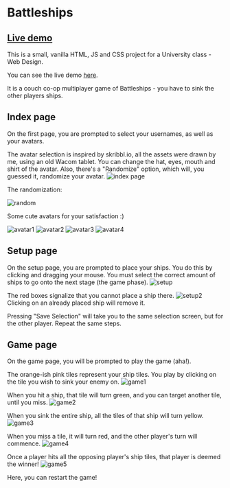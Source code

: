 # Battleships

## [Live demo](https://jogurat-battleships.netlify.app/)

This is a small, vanilla HTML, JS and CSS project for a University class - Web Design.

You can see the live demo [here](https://jogurat-battleships.netlify.app/).

It is a couch co-op multiplayer game of Battleships - you have to sink the other players ships.

## Index page

On the first page, you are prompted to select your usernames, as well as your avatars.

The avatar selection is inspired by skribbl.io, all the assets were drawn by me, using an old Wacom tablet. You can change the hat, eyes, mouth and shirt of the avatar. Also, there's a "Randomize" option, which will, you guessed it, randomize your avatar.
![index page](assets/screenshots/index.png)

The randomization:

![random](assets/screenshots/random.gif)

Some cute avatars for your satisfaction :)

![avatar1](assets/screenshots/avatar1.png)
![avatar2](assets/screenshots/avatar2.png)
![avatar3](assets/screenshots/avatar3.png)
![avatar4](assets/screenshots/avatar4.png)

## Setup page

On the setup page, you are prompted to place your ships. You do this by clicking and dragging your mouse.
You must select the correct amount of ships to go onto the next stage (the game phase).
![setup](assets/screenshots/setup.png)

The red boxes signalize that you cannot place a ship there.
![setup2](assets/screenshots/setup2.png)
Clicking on an already placed ship will remove it.

Pressing "Save Selection" will take you to the same selection screen, but for the other player. Repeat the same steps.

## Game page

On the game page, you will be prompted to play the game (aha!).

The orange-ish pink tiles represent your ship tiles.
You play by clicking on the tile you wish to sink your enemy on.
![game1](assets/screenshots/game1.png)

When you hit a ship, that tile will turn green, and you can target another tile, until you miss.
![game2](assets/screenshots/game2.png)

When you sink the entire ship, all the tiles of that ship will turn yellow.
![game3](assets/screenshots/game3.png)

When you miss a tile, it will turn red, and the other player's turn will commence.
![game4](assets/screenshots/game4.png)

Once a player hits all the opposing player's ship tiles, that player is deemed the winner!
![game5](assets/screenshots/game5.png)

Here, you can restart the game!
